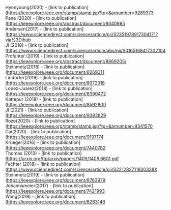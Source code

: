 Hyonyoung(2020) - [link to publication](https://ieeexplore.ieee.org/stamp/stamp.jsp?tp=&arnumber=9289373<br />
Pane (2020) - [link to publication](https://ieeexplore.ieee.org/abstract/document/9340985<br />
Andersen(2017) - [link to publication](https://www.sciencedirect.com/science/article/pii/S2351978917304171?via%3Dihub<br />
Ji (2018) - [link to publication](https://www.sciencedirect.com/science/article/abs/pii/S0165168417302104<br />
Profanter (2019) - [link to publication](https://ieeexplore.ieee.org/abstract/document/8869205/<br />
Steinmetz(2018) - [link to publication](https://ieeexplore.ieee.org/document/8269311<br />
Lindorfer(2019) - [link to publication](https://ieeexplore.ieee.org/document/8972318<br />
Lopez-Juarez(2018) - [link to publication](https://ieeexplore.ieee.org/document/8390472<br />
Kattepur (2018) - [link to publication](https://ieeexplore.ieee.org/document/8592800 <br />
Ji (2021) - [link to publication](https://ieeexplore.ieee.org/document/9383829<br />
Rozo(2020) - [link to publication](https://ieeexplore.ieee.org/stamp/stamp.jsp?tp=&arnumber=9341570<br />
Cai(2020) - [link to publication](https://ieeexplore.ieee.org/document/9197174<br />
Krueger(2016) - [link to publication](https://ieeexplore.ieee.org/document/7440782<br />
Thomas (2013) - [link to publication](https://arxiv.org/ftp/arxiv/papers/1409/1409.6601.pdf<br />
Fechter (2018) - [link to publication](https://www.sciencedirect.com/science/article/pii/S221282711830338X<br />
Steinmetz(2019) - [link to publication](https://ieeexplore.ieee.org/document/8763979<br />
Johannsmeier(2017) - [link to publication](https://ieeexplore.ieee.org/document/7421993<br />
Wang(2018) - [link to publication](https://ieeexplore.ieee.org/document/8263146<br />
